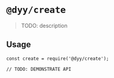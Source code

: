 # `@dyy/create`

> TODO: description

## Usage

```
const create = require('@dyy/create');

// TODO: DEMONSTRATE API
```
